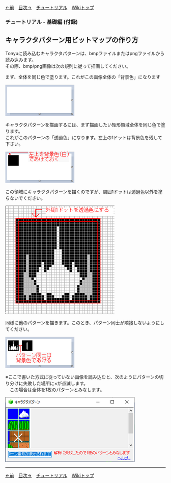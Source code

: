 

[←前](./tr-basic09.md)&emsp;[目次→](./tutorial.md)&emsp;[チュートリアル](./tutorial.md)&emsp;[Wikiトップ](./)

<title>チュートリアル - 基礎編 (付録) - キャラクタパターン用ビットマップの作り方</title>

### チュートリアル - 基礎編 (付録)
## キャラクタパターン用ビットマップの作り方

Tonyuに読み込むキャラクタパターンは、bmpファイルまたはpngファイルから読み込みます。  
その際、bmp/png画像は次の規則に従って描画してください。  

まず、全体を同じ色で塗ります。これがこの画像全体の「背景色」になります

![trans.png](./img/init-bmp.png)

キャラクタパターンを描画するには、まず描画したい矩形領域全体を同じ色で塗ります。  
これがこのパターンの「透過色」になります。左上の1ドットは背景色を残して下さい。

![trans.png](./img/trans.png)

この領域にキャラクタパターンを描くのですが、周囲1ドットは透過色以外を塗らないでください。

![how2bmp.png](./img/how2bmp.png)

同様に他のパターンを描きます。このとき、パターン同士が隣接しないようにしてください。

![how3bmp.png](./img/how3bmp.png)

※ここで書いた方式に従っていない画像を読み込むと、次のようにパターンの切り分けに失敗した場所に×が点滅します。  
&emsp;この場合は全体を1枚のパターンとみなします。

![fail-ana.png](./img/fail-ana.png)

***

[←前](./tr-basic09.md)&emsp;[目次→](./tutorial.md)&emsp;[チュートリアル](./tutorial.md)&emsp;[Wikiトップ](./)
